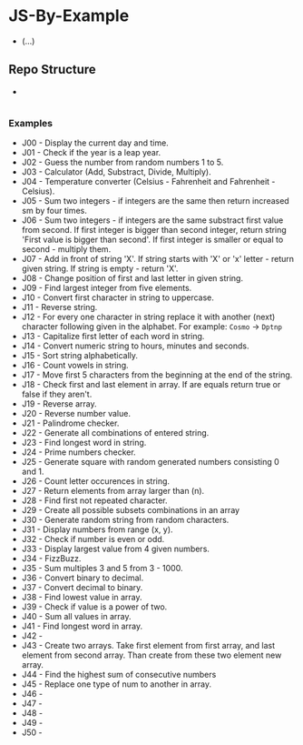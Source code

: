 # JS-By-Example
- (...)

## Repo Structure
* 
```

```


### Examples
 - J00 - Display the current day and time.
 - J01 - Check if the year is a leap year.
 - J02 - Guess the number from random numbers 1 to 5.
 - J03 - Calculator (Add, Substract, Divide, Multiply).
 - J04 - Temperature converter (Celsius - Fahrenheit and Fahrenheit - Celsius).
 - J05 - Sum two integers - if integers are the same then return increased sm by four times.
 - J06 - Sum two integers - if integers are the same substract first value from second. If first integer is bigger than second integer, return string 'First value is bigger than second'. If first integer is smaller or equal to second - multiply them.
 - J07 - Add in front of string 'X'. If string starts with 'X' or 'x' letter - return given string. If string is empty - return 'X'.
 - J08 - Change position of first and last letter in given string.
 - J09 - Find largest integer from five elements.
 - J10 - Convert first character in string to uppercase.
 - J11 - Reverse string.
 - J12 - For every one character in string replace it with another (next) character following given in the alphabet. For example:
`Cosmo` -> `Dptnp`
 - J13 - Capitalize first letter of each word in string.
 - J14 - Convert numeric string to hours, minutes and seconds.
 - J15 - Sort string alphabetically.
 - J16 - Count vowels in string.
 - J17 - Move first 5 characters from the beginning at the end of the string.
 - J18 - Check first and last element in array. If are equals return true or false if they aren't.
 - J19 - Reverse array.
 - J20 - Reverse number value.
 - J21 - Palindrome checker.
 - J22 - Generate all combinations of entered string.
 - J23 - Find longest word in string.
 - J24 - Prime numbers checker.
 - J25 - Generate square with random generated numbers consisting 0 and 1.
 - J26 - Count letter occurences in string.
 - J27 - Return elements from array larger than (n).
 - J28 - Find first not repeated character.
 - J29 - Create all possible subsets combinations in an array
 - J30 - Generate random string from random characters.
 - J31 - Display numbers from range (x, y).
 - J32 - Check if number is even or odd.
 - J33 - Display largest value from 4 given numbers.
 - J34 - FizzBuzz.
 - J35 - Sum multiples 3 and 5 from 3 - 1000.
 - J36 - Convert binary to decimal.
 - J37 - Convert decimal to binary.
 - J38 - Find lowest value in array.
 - J39 - Check if value is a power of two.
 - J40 - Sum all values in array.
 - J41 - Find longest word in array.
 - J42 - 
 - J43 - Create two arrays. Take first element from first array, and last element from second array. Than create from these two element new array.
 - J44 - Find the highest sum of consecutive numbers
 - J45 - Replace one type of num to another in array.
 - J46 - 
 - J47 - 
 - J48 - 
 - J49 - 
 - J50 -  
